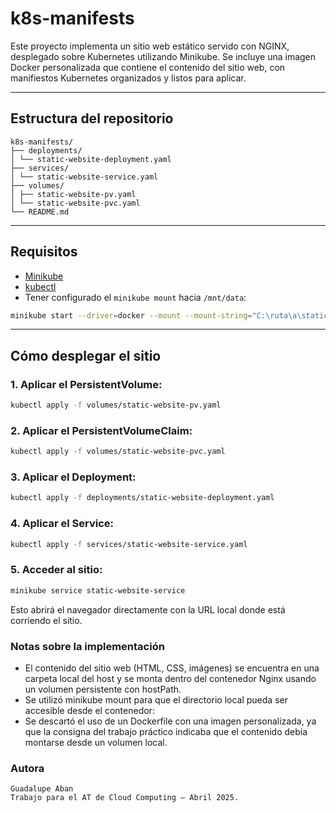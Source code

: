 # k8s-manifests


Este proyecto implementa un sitio web estático servido con NGINX, desplegado sobre Kubernetes utilizando Minikube. 
Se incluye una imagen Docker personalizada que contiene el contenido del sitio web, con manifiestos Kubernetes organizados y listos para aplicar.

---

##  Estructura del repositorio

```
k8s-manifests/
├── deployments/
│ └── static-website-deployment.yaml
├── services/
│ └── static-website-service.yaml
├── volumes/
│ ├── static-website-pv.yaml
│ └── static-website-pvc.yaml
└── README.md
```

---

##  Requisitos

- [Minikube](https://minikube.sigs.k8s.io/docs/start/)
- [kubectl](https://kubernetes.io/docs/tasks/tools/)
- Tener configurado el `minikube mount` hacia `/mnt/data`:

```bash
minikube start --driver=docker --mount --mount-string="C:\ruta\a\static-website:/mnt/data"
```

---

##  Cómo desplegar el sitio

### 1. Aplicar el PersistentVolume:

```bash
kubectl apply -f volumes/static-website-pv.yaml
```

### 2. Aplicar el PersistentVolumeClaim:

```bash
kubectl apply -f volumes/static-website-pvc.yaml

```

### 3. Aplicar el Deployment:
```bash
kubectl apply -f deployments/static-website-deployment.yaml

```

### 4. Aplicar el Service:
```bash
kubectl apply -f services/static-website-service.yaml

```

### 5. Acceder al sitio:
```bash
minikube service static-website-service

```
Esto abrirá el navegador directamente con la URL local donde está corriendo el sitio.

### Notas sobre la implementación
- El contenido del sitio web (HTML, CSS, imágenes) se encuentra en una carpeta local del host y se monta dentro del contenedor Nginx usando un volumen persistente con hostPath.
- Se utilizó minikube mount para que el directorio local pueda ser accesible desde el contenedor:
- Se descartó el uso de un Dockerfile con una imagen personalizada, ya que la consigna del trabajo práctico indicaba que el contenido debía montarse desde un volumen local.

 ### Autora
    Guadalupe Aban
    Trabajo para el AT de Cloud Computing – Abril 2025.





